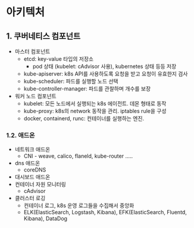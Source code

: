 # 아키텍처

## 1. 쿠버네티스 컴포넌트
- 마스터 컴포넌트
  - etcd: key-value 타입의 저장소 
    - pod 상태 (kubelet: cAdvisor 사용), kubernetes 상태 등등 저장
  - kube-apiserver: k8s API를 사용하도록 요청을 받고 요청이 유효한지 검사
  - kube-scheduler: 파드를 실행할 노드 선택
  - kube-controller-manager: 파드를 관찰하며 개수를 보장    
- 워커 노드 컴포넌트
  - kubelet: 모든 노드에서 실행되는 k8s 에이전트. 데몬 형태로 동작 
  - kube-proxy: k8s의 network 동작을 관리. iptables rule을 구성  
  - docker, containerd, runc: 컨테이너를 실행하는 엔진.

### 1.2. 애드온
- 네트워크 애드온
  - CNI - weave, calico, flaneld, kube-router .....
- dns 애드온
  - coreDNS
- 대시보드 애드온
- 컨테이너 자원 모니터링
  - cAdvisor
- 클러스터 로깅
  - 컨테이너 로그, k8s 운영 로그들을 수집해서 중앙화
  - ELK(ElasticSearch, Logstash, Kibana), EFK(ElasticSearch, Fluentd, Kibana), DataDog